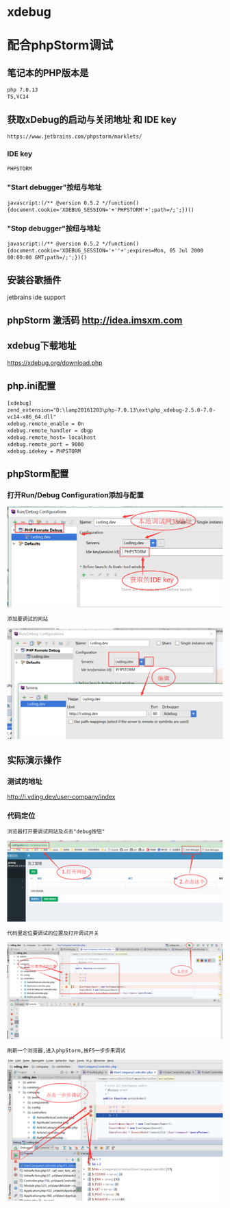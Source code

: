 # xdebug

# 配合phpStorm调试

## 笔记本的PHP版本是
```
php 7.0.13
TS,VC14
```

## 获取xDebug的启动与关闭地址 和  IDE key
```
https://www.jetbrains.com/phpstorm/marklets/
```

### IDE key
```
PHPSTORM
```

### "Start debugger"按纽与地址
```
javascript:(/** @version 0.5.2 */function() {document.cookie='XDEBUG_SESSION='+'PHPSTORM'+';path=/;';})()
```

### "Stop debugger"按纽与地址
```
javascript:(/** @version 0.5.2 */function() {document.cookie='XDEBUG_SESSION='+''+';expires=Mon, 05 Jul 2000 00:00:00 GMT;path=/;';})()
```

## 安装谷歌插件
jetbrains ide support

## phpStorm 激活码 http://idea.imsxm.com

## xdebug下载地址 
https://xdebug.org/download.php


## php.ini配置
```
[xdebug]
zend_extension="D:\lamp20161203\php-7.0.13\ext\php_xdebug-2.5.0-7.0-vc14-x86_64.dll"
xdebug.remote_enable = On
xdebug.remote_handler = dbgp   
xdebug.remote_host= localhost
xdebug.remote_port = 9000
xdebug.idekey = PHPSTORM
```
## phpStorm配置
### 打开Run/Debug Configuration添加与配置

![](xdebug/debug_configuration.png)

```
添加要调试的网站
```
![](xdebug/debug_configuration_add.png)


## 实际演示操作

### 测试的地址
http://i.vding.dev/user-company/index   

### 代码定位
```
浏览器打开要调试网站及点击"debug按钮"
```
![](xdebug/debug_start2.png)

```
代码里定位要调试的位置及打开调试开关
```

![](xdebug/debug_start1.png)

```
刷新一个浏览器,进入phpStorm,按F5一步步来调试
```
![](xdebug/debug_start3.png)



